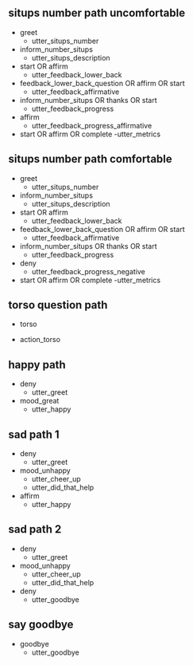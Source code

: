 ## situps number path uncomfortable
* greet
  - utter_situps_number
* inform_number_situps
  - utter_situps_description
* start OR affirm
  - utter_feedback_lower_back
* feedback_lower_back_question OR affirm OR start
  - utter_feedback_affirmative 
* inform_number_situps OR thanks OR start
  - utter_feedback_progress
* affirm
  - utter_feedback_progress_affirmative
* start OR affirm OR complete 
  -utter_metrics

## situps number path comfortable
* greet
  - utter_situps_number
* inform_number_situps
  - utter_situps_description
* start OR affirm 
  - utter_feedback_lower_back
* feedback_lower_back_question OR affirm OR start
  - utter_feedback_affirmative
* inform_number_situps OR thanks OR start
  - utter_feedback_progress
* deny
  - utter_feedback_progress_negative
* start OR affirm OR complete
  -utter_metrics

## torso question path
* torso
 - action_torso


## happy path
* deny
  - utter_greet
* mood_great
  - utter_happy

## sad path 1
* deny
  - utter_greet
* mood_unhappy
  - utter_cheer_up
  - utter_did_that_help
* affirm
  - utter_happy

## sad path 2
* deny
  - utter_greet
* mood_unhappy
  - utter_cheer_up
  - utter_did_that_help
* deny
  - utter_goodbye

## say goodbye
* goodbye
  - utter_goodbye

